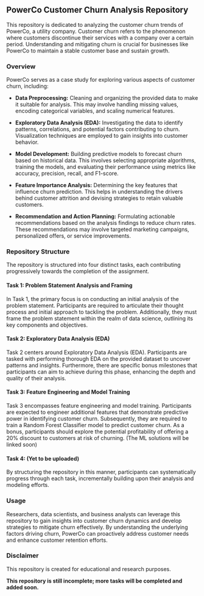 ## PowerCo Customer Churn Analysis Repository

This repository is dedicated to analyzing the customer churn trends of PowerCo, a utility company. Customer churn refers to the phenomenon where customers discontinue their services with a company over a certain period. Understanding and mitigating churn is crucial for businesses like PowerCo to maintain a stable customer base and sustain growth.

### Overview
PowerCo serves as a case study for exploring various aspects of customer churn, including:

- **Data Preprocessing:** Cleaning and organizing the provided data to make it suitable for analysis. This may involve handling missing values, encoding categorical variables, and scaling numerical features.
  
- **Exploratory Data Analysis (EDA):** Investigating the data to identify patterns, correlations, and potential factors contributing to churn. Visualization techniques are employed to gain insights into customer behavior.
  
- **Model Development:** Building predictive models to forecast churn based on historical data. This involves selecting appropriate algorithms, training the models, and evaluating their performance using metrics like accuracy, precision, recall, and F1-score.
  
- **Feature Importance Analysis:** Determining the key features that influence churn prediction. This helps in understanding the drivers behind customer attrition and devising strategies to retain valuable customers.
  
- **Recommendation and Action Planning:** Formulating actionable recommendations based on the analysis findings to reduce churn rates. These recommendations may involve targeted marketing campaigns, personalized offers, or service improvements.

### Repository Structure

The repository is structured into four distinct tasks, each contributing progressively towards the completion of the assignment.

#### Task 1: Problem Statement Analysis and Framing

In Task 1, the primary focus is on conducting an initial analysis of the problem statement. Participants are required to articulate their thought process and initial approach to tackling the problem. Additionally, they must frame the problem statement within the realm of data science, outlining its key components and objectives.

#### Task 2: Exploratory Data Analysis (EDA)

Task 2 centers around Exploratory Data Analysis (EDA). Participants are tasked with performing thorough EDA on the provided dataset to uncover patterns and insights. Furthermore, there are specific bonus milestones that participants can aim to achieve during this phase, enhancing the depth and quality of their analysis.

#### Task 3: Feature Engineering and Model Training

Task 3 encompasses feature engineering and model training. Participants are expected to engineer additional features that demonstrate predictive power in identifying customer churn. Subsequently, they are required to train a Random Forest Classifier model to predict customer churn. As a bonus, participants should explore the potential profitability of offering a 20% discount to customers at risk of churning. (The ML solutions will be linked soon)

#### Task 4: (Yet to be uploaded)

By structuring the repository in this manner, participants can systematically progress through each task, incrementally building upon their analysis and modeling efforts. 
  
### Usage
Researchers, data scientists, and business analysts can leverage this repository to gain insights into customer churn dynamics and develop strategies to mitigate churn effectively. By understanding the underlying factors driving churn, PowerCo can proactively address customer needs and enhance customer retention efforts.

### Disclaimer
This repository is created for educational and research purposes.

**This repository is still incomplete; more tasks will be completed and added soon.**
